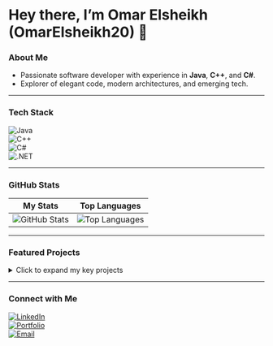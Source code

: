 # Hey there, I’m Omar Elsheikh (OmarElsheikh20) 👋

###  About Me
-  Passionate software developer with experience in **Java**, **C++**, and **C#**.
-  Explorer of elegant code, modern architectures, and emerging tech.

---

###  Tech Stack

![Java](https://img.shields.io/badge/Java-007396?style=flat&logo=java&logoColor=white)  
![C++](https://img.shields.io/badge/C%2B%2B-00599C?style=flat&logo=c%2B%2B&logoColor=white)  
![C#](https://img.shields.io/badge/C%23-239120?style=flat&logo=c-sharp&logoColor=white)  
![.NET](https://img.shields.io/badge/.NET-512BD4?style=flat&logo=dotnet&logoColor=white)

---

###  GitHub Stats

| My Stats | Top Languages |
|----------|---------------|
| ![GitHub Stats](https://github-readme-stats.vercel.app/api?username=OmarElsheikh20&show_icons=true&theme=tokyonight) | ![Top Languages](https://github-readme-stats.vercel.app/api/top-langs/?username=OmarElsheikh20&layout=compact&theme=tokyonight) |

---

###  Featured Projects

<details>
  <summary> Click to expand my key projects</summary>

- [**Watch_it**](https://github.com/OmarElsheikh20/Watch_it) — A Java application for managing or tracking items (add your description here).
- [**DigitalWalletSystemV02**](https://github.com/OmarElsheikh20/DigitalWalletSystemV02) — A C++ desktop wallet using Qt for sending, receiving, and managing transactions.
- [**AuraStore**](https://github.com/OmarElsheikh20/AuraStore) — A C#/.NET e-commerce platform with shopping cart, Stripe payments, OAuth, and admin dashboard.

</details>

---

###  Connect with Me

[![LinkedIn](https://img.shields.io/badge/LinkedIn-blue?style=flat&logo=linkedin)](https://linkedin.com/in/YOUR_LINKEDIN_PROFILE)  
[![Portfolio](https://img.shields.io/badge/Portfolio-000000?style=flat&logo=vercel&logoColor=white)](https://yourportfolio.com)  
[![Email](https://img.shields.io/badge/Email-D14836?style=flat&logo=gmail&logoColor=white)](mailto:your@email.com)
